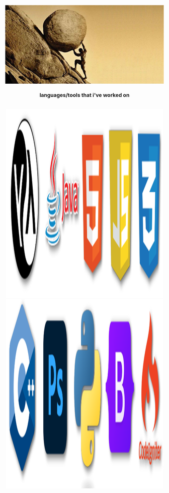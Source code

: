 <!-- main image -->
<div align="center">
    <img src="resources/sisyphus.jpg">
</div>

<!-- tools/languages -->
<h3 align="center">languages/tools that i've worked on</h3>
<br>
<div align="center">
    <img width="500" height="600" src="resources/row1.1.png"><br>
    <img width="500" height="600" src="resources/row1.2.png"><br>
</div>
